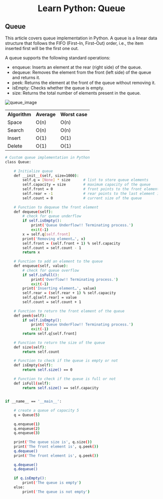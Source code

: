 <div align="center">
  <h1>   Learn Python: Queue</h1>
</div>



## Queue

This article covers queue implementation in Python. A queue is a linear data structure that follows the FIFO (First–In, First–Out) order, i.e., the item inserted first will be the first one out.

A queue supports the following standard operations:

- enqueue: Inserts an element at the rear (right side) of the queue.
- dequeue: Removes the element from the front (left side) of the queue and returns it.
- peek: Returns the element at the front of the queue without removing it.
- isEmpty: Checks whether the queue is empty.
- size: Returns the total number of elements present in the queue.


![queue_image](https://upload.wikimedia.org/wikipedia/commons/thumb/5/52/Data_Queue.svg/440px-Data_Queue.svg.png)


<table>
  <tr>
    <th>Algorithm</th>
    <th>Average</th>
    <th>Worst case</th>
  </tr>
  <tr>
    <td>Space</td>
    <td>O(n)</td>
    <td>O(n)</td>
  </tr>
  <tr>
    <td>Search</td>
    <td>O(n)</td>
    <td>O(n)</td>
  </tr>
  <tr>
    <td>Insert</td>
    <td>O(1)</td>
    <td>O(1)</td>
  </tr>
  <tr>
    <td>Delete</td>
    <td>O(1)</td>
    <td>O(1)</td>
  </tr>
</table>


```sh
# Custom queue implementation in Python
class Queue:
 
    # Initialize queue
    def __init__(self, size=1000):
        self.q = [None] * size      # list to store queue elements
        self.capacity = size        # maximum capacity of the queue
        self.front = 0              # front points to the front element in the queue
        self.rear = -1              # rear points to the last element in the queue
        self.count = 0              # current size of the queue
 
    # Function to dequeue the front element
    def dequeue(self):
        # check for queue underflow
        if self.isEmpty():
            print('Queue Underflow!! Terminating process.')
            exit(-1)
        x = self.q[self.front]
        print('Removing element…', x)
        self.front = (self.front + 1) % self.capacity
        self.count = self.count - 1
        return x
 
    # Function to add an element to the queue
    def enqueue(self, value):
        # check for queue overflow
        if self.isFull():
            print('Overflow!! Terminating process.')
            exit(-1)
        print('Inserting element…', value)
        self.rear = (self.rear + 1) % self.capacity
        self.q[self.rear] = value
        self.count = self.count + 1
 
    # Function to return the front element of the queue
    def peek(self):
        if self.isEmpty():
            print('Queue UnderFlow!! Terminating process.')
            exit(-1)
        return self.q[self.front]
 
    # Function to return the size of the queue
    def size(self):
        return self.count
 
    # Function to check if the queue is empty or not
    def isEmpty(self):
        return self.size() == 0
 
    # Function to check if the queue is full or not
    def isFull(self):
        return self.size() == self.capacity
 
 
if __name__ == '__main__':
 
    # create a queue of capacity 5
    q = Queue(5)
 
    q.enqueue(1)
    q.enqueue(2)
    q.enqueue(3)
 
    print('The queue size is', q.size())
    print('The front element is', q.peek())
    q.dequeue()
    print('The front element is', q.peek())
 
    q.dequeue()
    q.dequeue()
 
    if q.isEmpty():
        print('The queue is empty')
    else:
        print('The queue is not empty')

```